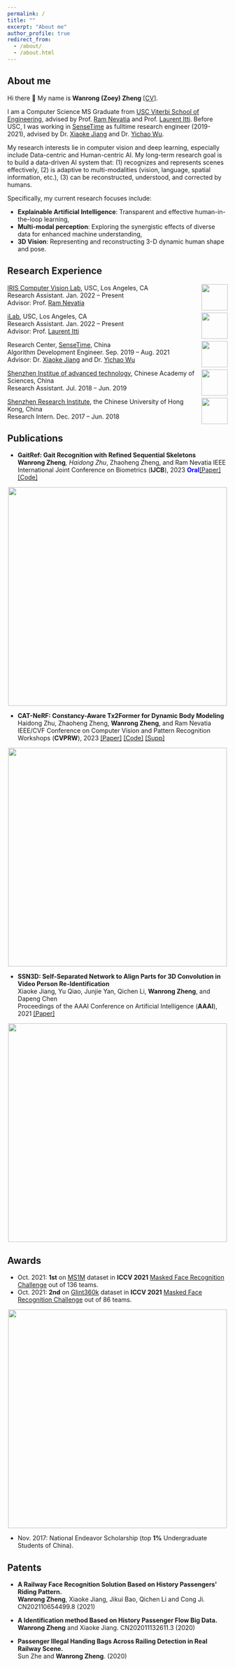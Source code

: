 ```yaml
---
permalink: /
title: ""
excerpt: "About me"
author_profile: true
redirect_from: 
  - /about/
  - /about.html
---
```


## About me
Hi there 👋 My name is __Wanrong (Zoey) Zheng__ [\[CV\]](https://ZoeyZheng0.github.io/files/ZoeyZheng_USC_CS.pdf). 

I am a Computer Science MS Graduate from [USC Viterbi School of Engineering](https://viterbischool.usc.edu/), advised by Prof. [Ram Nevatia](https://sites.usc.edu/iris-cvlab/professor-ram-nevatia/) and Prof. [Laurent Itti](http://ilab.usc.edu/itti/).
Before USC, I was working in [SenseTime](https://www.sensetime.com/en) as fulltime research engineer (2019-2021), advised by Dr. [Xiaoke Jiang](https://scholar.google.com/citations?user=aDf9fpkAAAAJ&hl=en) and Dr. [Yichao Wu](https://scholar.google.com/citations?user=20Its9kAAAAJ&hl=en).

My research interests lie in computer vision and deep learning, especially include Data-centric and Human-centric AI. My long-term research goal is to build a data-driven AI system that: (1) recognizes and represents scenes effectively, (2) is adaptive to multi-modalities (vision, language, spatial information, etc.), (3) can be reconstructed, understood, and corrected by humans.

Specifically, my current research focuses include:
- __Explainable Artificial Intelligence__: Transparent and effective human-in-the-loop learning,
- __Multi-modal perception__: Exploring the synergistic effects of diverse data for enhanced machine understanding,
- __3D Vision__: Representing and reconstructing 3-D dynamic human shape and pose.

## Research Experience
<img style="float: right;" src="https://zoeyzheng0.github.io/images/USC.png" width="60" >

[IRIS Computer Vision Lab](https://sites.usc.edu/iris-cvlab/), USC, Los Angeles, CA <br/>
Research Assistant. Jan. 2022 – Present <br/>
Advisor: Prof. [Ram Nevatia](https://sites.usc.edu/iris-cvlab/professor-ram-nevatia/)

<img style="float: right;" src="https://zoeyzheng0.github.io/images/USC.png" width="60">

[iLab](http://ilab.usc.edu/), USC, Los Angeles, CA <br/>
Research Assistant. Jan. 2022 – Present <br/>
Advisor: Prof. [Laurent Itti](http://ilab.usc.edu/itti/)

<img style="float: right;" src="https://zoeyzheng0.github.io/images/sensetime.png" width="60">

Research Center, [SenseTime](https://www.sensetime.com/en), China <br/>
Algorithm Development Engineer. Sep. 2019 – Aug. 2021 <br/>
Advisor: Dr. [Xiaoke Jiang](https://scholar.google.com/citations?user=aDf9fpkAAAAJ&hl=en) and Dr. [Yichao Wu](https://scholar.google.com/citations?user=20Its9kAAAAJ&hl=en)

<img style="float: right;" src="https://zoeyzheng0.github.io/images/siat-logo.png" width="60">

[Shenzhen Institue of advanced technology](https://english.siat.ac.cn/), Chinese Academy of Sciences, China <br/>
Research Assistant. Jul. 2018 – Jun. 2019 <br/>

<img style="float: right;" src="https://zoeyzheng0.github.io/images/cuhkri.png" width="60">

[Shenzhen Research Institute](https://www.cuhkri.org.cn/en.html), the Chinese University of Hong Kong, China <br/>
Research Intern. Dec. 2017 – Jun. 2018 <br/>

## Publications
- **GaitRef: Gait Recognition with Refined Sequential Skeletons**  
__Wanrong Zheng__*, Haidong Zhu*, Zhaoheng Zheng, and Ram Nevatia
IEEE International Joint Conference on Biometrics (__IJCB__), 2023 <span style="color:blue">__Oral__</span>[\[Paper\]](https://arxiv.org/pdf/2304.07916.pdf) [\[Code\]](https://github.com/haidongz-usc/GaitRef)
<p align="center">
<img style="float: center;" src="https://zoeyzheng0.github.io/images/paper/gaitref.png" width="500">
</p>

- **CAT-NeRF: Constancy-Aware Tx2Former for Dynamic Body Modeling**  
Haidong Zhu, Zhaoheng Zheng, __Wanrong Zheng__, and Ram Nevatia
IEEE/CVF Conference on Computer Vision and Pattern Recognition Workshops (__CVPRW__), 2023 [\[Paper\]](https://arxiv.org/pdf/2304.07915.pdf) [\[Code\]](https://github.com/haidongz-usc/CAT-NeRF) [\[Supp\]](https://zoeyzheng0.github.io/images/paper/zju_mocap.mp4) 
<p align="center">
<img style="float: center;" src="https://zoeyzheng0.github.io/images/paper/CAT-Nerf.png" width="500">
</p>

- **SSN3D: Self-Separated Network to Align Parts for 3D Convolution in Video Person Re-Identification**  
Xiaoke Jiang, Yu Qiao, Junjie Yan, Qichen Li, __Wanrong Zheng__, and Dapeng Chen  
Proceedings of the AAAI Conference on Artificial Intelligence (__AAAI__), 2021 [\[Paper\]](https://ZoeyZheng0.github.io/files/SSN3D.pdf)
<p align="center">
<img style="float: center;" src="https://zoeyzheng0.github.io/images/paper/SSN3D.png" width="500">
</p>

## Awards
- Oct. 2021: __1st__ on [MS1M](https://arxiv.org/abs/1607.08221) dataset in __ICCV 2021__ [Masked Face Recognition Challenge]({https://arxiv.org/abs/2108.08191}) out of 136 teams.
- Oct. 2021: __2nd__ on [Glint360k](https://paperswithcode.com/dataset/glint360k) dataset in __ICCV 2021__ [Masked Face Recognition Challenge]({https://arxiv.org/abs/2108.08191}) out of 86 teams.
<p align="center">
<img style="float: center;" src="https://zoeyzheng0.github.io/images/iccv2021.jpeg" width="500">
</p>

- Nov. 2017: National Endeavor Scholarship (top __1%__ Undergraduate Students of China).

## Patents
- **A Railway Face Recognition Solution Based on History Passengers' Riding Pattern.**  
__Wanrong Zheng__, Xiaoke Jiang, Jikui Bao, Qichen Li and Cong Ji. CN202110654499.8 (2021)

- **A Identification method Based on History Passenger Flow Big Data.**  
__Wanrong Zheng__ and Xiaoke Jiang. CN202011132611.3 (2020)

- **Passenger Illegal Handing Bags Across Railing Detection in Real Railway Scene.**  
Sun Zhe and __Wanrong Zheng__. (2020)
